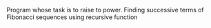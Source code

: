 Program whose task is to raise to power. Finding successive terms of Fibonacci sequences using recursive function